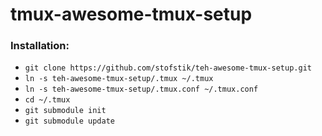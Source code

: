# tmux-awesome-tmux-setup

### Installation:

- ```git clone https://github.com/stofstik/teh-awesome-tmux-setup.git```
- ```ln -s teh-awesome-tmux-setup/.tmux ~/.tmux```
- ```ln -s teh-awesome-tmux-setup/.tmux.conf ~/.tmux.conf```
- ```cd ~/.tmux```
- ```git submodule init```
- ```git submodule update```
